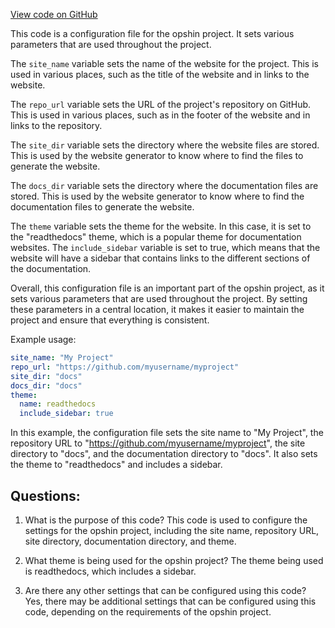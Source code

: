 [View code on GitHub](https://github.com/opshin/opshin/mkdocs.yml)

This code is a configuration file for the opshin project. It sets various parameters that are used throughout the project. 

The `site_name` variable sets the name of the website for the project. This is used in various places, such as the title of the website and in links to the website.

The `repo_url` variable sets the URL of the project's repository on GitHub. This is used in various places, such as in the footer of the website and in links to the repository.

The `site_dir` variable sets the directory where the website files are stored. This is used by the website generator to know where to find the files to generate the website.

The `docs_dir` variable sets the directory where the documentation files are stored. This is used by the website generator to know where to find the documentation files to generate the website.

The `theme` variable sets the theme for the website. In this case, it is set to the "readthedocs" theme, which is a popular theme for documentation websites. The `include_sidebar` variable is set to true, which means that the website will have a sidebar that contains links to the different sections of the documentation.

Overall, this configuration file is an important part of the opshin project, as it sets various parameters that are used throughout the project. By setting these parameters in a central location, it makes it easier to maintain the project and ensure that everything is consistent. 

Example usage:

```yaml
site_name: "My Project"
repo_url: "https://github.com/myusername/myproject"
site_dir: "docs"
docs_dir: "docs"
theme:
  name: readthedocs
  include_sidebar: true
```

In this example, the configuration file sets the site name to "My Project", the repository URL to "https://github.com/myusername/myproject", the site directory to "docs", and the documentation directory to "docs". It also sets the theme to "readthedocs" and includes a sidebar.
## Questions: 
 1. What is the purpose of this code?
   This code is used to configure the settings for the opshin project, including the site name, repository URL, site directory, documentation directory, and theme.

2. What theme is being used for the opshin project?
   The theme being used is readthedocs, which includes a sidebar.

3. Are there any other settings that can be configured using this code?
   Yes, there may be additional settings that can be configured using this code, depending on the requirements of the opshin project.